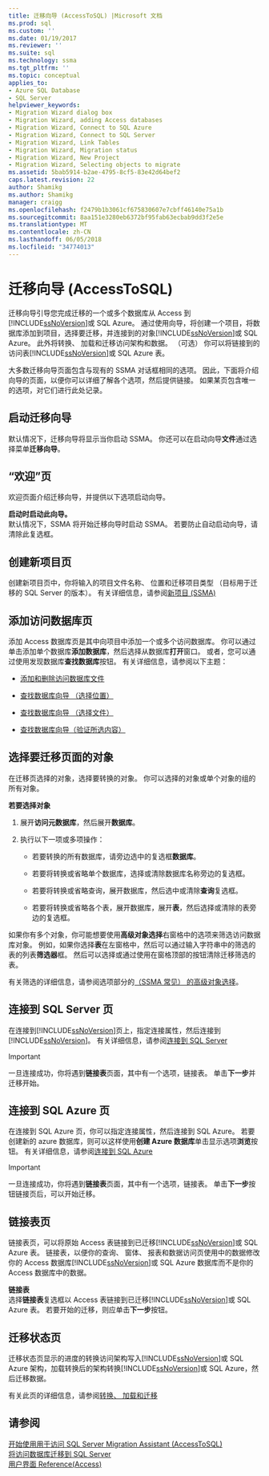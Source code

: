 ```yaml
---
title: 迁移向导 (AccessToSQL) |Microsoft 文档
ms.prod: sql
ms.custom: ''
ms.date: 01/19/2017
ms.reviewer: ''
ms.suite: sql
ms.technology: ssma
ms.tgt_pltfrm: ''
ms.topic: conceptual
applies_to:
- Azure SQL Database
- SQL Server
helpviewer_keywords:
- Migration Wizard dialog box
- Migration Wizard, adding Access databases
- Migration Wizard, Connect to SQL Azure
- Migration Wizard, Connect to SQL Server
- Migration Wizard, Link Tables
- Migration Wizard, Migration status
- Migration Wizard, New Project
- Migration Wizard, Selecting objects to migrate
ms.assetid: 5bab5914-b2ae-4795-8cf5-83e42d64bef2
caps.latest.revision: 22
author: Shamikg
ms.author: Shamikg
manager: craigg
ms.openlocfilehash: f2479b1b3061cf675830607e7cbff46140e75a1b
ms.sourcegitcommit: 8aa151e3280eb6372bf95fab63ecbab9dd3f2e5e
ms.translationtype: MT
ms.contentlocale: zh-CN
ms.lasthandoff: 06/05/2018
ms.locfileid: "34774013"
---
```

# <a name="migration-wizard-accesstosql"></a>迁移向导 (AccessToSQL)
迁移向导引导您完成迁移的一个或多个数据库从 Access 到[!INCLUDE[ssNoVersion](../../includes/ssnoversion_md.md)]或 SQL Azure。 通过使用向导，将创建一个项目，将数据库添加到项目，选择要迁移，并连接到的对象[!INCLUDE[ssNoVersion](../../includes/ssnoversion_md.md)]或 SQL Azure。 此外将转换、 加载和迁移访问架构和数据。 （可选） 你可以将链接到的访问表[!INCLUDE[ssNoVersion](../../includes/ssnoversion_md.md)]或 SQL Azure 表。  
  
大多数迁移向导页面包含与现有的 SSMA 对话框相同的选项。 因此，下面将介绍向导的页面，以便你可以详细了解各个选项，然后提供链接。 如果某页包含唯一的选项，对它们进行此处记录。  
  
## <a name="starting-the-migration-wizard"></a>启动迁移向导  
默认情况下，迁移向导将显示当你启动 SSMA。 你还可以在启动向导**文件**通过选择菜单**迁移向导**。  
  
## <a name="welcome-page"></a>“欢迎”页  
欢迎页面介绍迁移向导，并提供以下选项启动向导。  
  
**启动时启动此向导。**  
默认情况下，SSMA 将开始迁移向导时启动 SSMA。 若要防止自动启动向导，请清除此复选框。  
  
## <a name="create-new-project-page"></a>创建新项目页  
创建新项目页中，你将输入的项目文件名称、 位置和迁移项目类型 （目标用于迁移的 SQL Server 的版本）。 有关详细信息，请参阅[新项目 (SSMA)](http://msdn.microsoft.com/en-us/ca294f6d-eeb5-42ca-9306-156281a3f0f3)  
  
## <a name="add-access-databases-page"></a>添加访问数据库页  
添加 Access 数据库页是其中向项目中添加一个或多个访问数据库。 你可以通过单击添加单个数据库**添加数据库**，然后选择从数据库**打开**窗口。 或者，您可以通过使用发现数据库**查找数据库**按钮。 有关详细信息，请参阅以下主题：  
  
-   [添加和删除访问数据库文件](http://msdn.microsoft.com/en-us/e944c740-4c8a-4bc1-b0ed-be57bc06dced)  
  
-   [查找数据库向导 （选择位置）](http://msdn.microsoft.com/en-us/00b2d32a-998b-47a7-b25c-589b5bd6777a)  
  
-   [查找数据库向导 （选择文件）](http://msdn.microsoft.com/en-us/2f574a34-4bab-40a4-89a8-ad4907ffc3fd)  
  
-   [查找数据库向导（验证所选内容）](http://msdn.microsoft.com/en-us/62e20e03-50cc-4ac8-8072-524d194d2ec3)  
  
## <a name="select-objects-to-migrate-page"></a>选择要迁移页面的对象  
在迁移页选择的对象，选择要转换的对象。 你可以选择的对象或单个对象的组的所有对象。  
  
**若要选择对象**  
  
1.  展开**访问元数据库**，然后展开**数据库**。  
  
2.  执行以下一项或多项操作：  
  
    -   若要转换的所有数据库，请旁边选中的复选框**数据库**。  
  
    -   若要将转换或省略单个数据库，选择或清除数据库名称旁边的复选框。  
  
    -   若要将转换或省略查询，展开数据库，然后选中或清除**查询**复选框。  
  
    -   若要将转换或省略各个表，展开数据库，展开**表**，然后选择或清除的表旁边的复选框。  
  
如果你有多个对象，你可能想要使用**高级对象选择**右窗格中的选项来筛选访问数据库对象。 例如，如果你选择**表**在左窗格中，然后可以通过输入字符串中的筛选的表的列表**筛选器**框。 然后可以选择或通过使用在窗格顶部的按钮清除迁移筛选的表。  
  
有关筛选的详细信息，请参阅选项部分的[（SSMA 常见） 的高级对象选择](http://msdn.microsoft.com/en-us/f53b0c79-5473-410a-a0dc-d8f544f7a63c)。  
  
## <a name="connect-to-sql-server-page"></a>连接到 SQL Server 页  
在连接到[!INCLUDE[ssNoVersion](../../includes/ssnoversion_md.md)]页上，指定连接属性，然后连接到[!INCLUDE[ssNoVersion](../../includes/ssnoversion_md.md)]。 有关详细信息，请参阅[连接到 SQL Server](http://msdn.microsoft.com/en-us/00e0432e-ec26-4ab4-af64-c9ca760e3541)  
  
> [!IMPORTANT]  
> 一旦连接成功，你将遇到**链接表**页面，其中有一个选项，链接表。 单击**下一步**并迁移开始。  
  
## <a name="connect-to-sql-azure-page"></a>连接到 SQL Azure 页  
在连接到 SQL Azure 页，你可以指定连接属性，然后连接到 SQL Azure。 若要创建新的 azure 数据库，则可以这样使用**创建 Azure 数据库**单击显示选项**浏览**按钮。 有关详细信息，请参阅[连接到 SQL Azure](http://msdn.microsoft.com/en-us/bf44b236-d9be-41ae-a5fd-bd73038e505f)  
  
> [!IMPORTANT]  
> 一旦连接成功，你将遇到**链接表**页面，其中有一个选项，链接表。 单击**下一步**按钮链接页后，可以开始迁移。  
  
## <a name="link-tables-page"></a>链接表页  
链接表页，可以将原始 Access 表链接到已迁移[!INCLUDE[ssNoVersion](../../includes/ssnoversion_md.md)]或 SQL Azure 表。 链接表，以便你的查询、 窗体、 报表和数据访问页使用中的数据修改你的 Access 数据库[!INCLUDE[ssNoVersion](../../includes/ssnoversion_md.md)]或 SQL Azure 数据库而不是你的 Access 数据库中的数据。  
  
**链接表**  
选择**链接表**复选框以 Access 表链接到已迁移[!INCLUDE[ssNoVersion](../../includes/ssnoversion_md.md)]或 SQL Azure 表。 若要开始的迁移，则应单击**下一步**按钮。  
  
## <a name="migration-status-page"></a>迁移状态页  
迁移状态页显示的进度的转换访问架构写入[!INCLUDE[ssNoVersion](../../includes/ssnoversion_md.md)]或 SQL Azure 架构，加载转换后的架构转换[!INCLUDE[ssNoVersion](../../includes/ssnoversion_md.md)]或 SQL Azure，然后迁移数据。  
  
有关此页的详细信息，请参阅[转换、 加载和迁移](http://msdn.microsoft.com/en-us/4ec83e96-88a5-4b7b-8d5a-f3429d9a936b)  
  
## <a name="see-also"></a>请参阅  
[开始使用用于访问 SQL Server Migration Assistant &#40;AccessToSQL&#41;](../../ssma/access/getting-started-with-sql-server-migration-assistant-for-access-accesstosql.md)  
[将访问数据库迁移到 SQL Server](http://msdn.microsoft.com/en-us/76a3abcf-2998-4712-9490-fe8d872c89ca)  
[用户界面 Reference(Access)](http://msdn.microsoft.com/en-us/af24c303-4a41-449b-9c86-d6558a97e839)  
  
